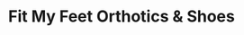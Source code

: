 ---
title: "Fit My Feet Orthotics & Shoes"
url: /rochester/fit-my-feet-orthotics-und-shoes/
shop: Schuhe
---